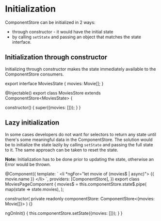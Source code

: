 # Initialization

ComponentStore can be initialized in 2 ways:
- through constructor - it would have the initial state
- by calling `setState` and passing an object that matches the state interface.

## Initialization through constructor

Initializing through constructor makes the state immediately available to the ComponentStore consumers.

<code-example header="movies.store.ts">
export interface MoviesState {
  movies: Movie[];
}

@Injectable()
export class MoviesStore extends ComponentStore&lt;MoviesState&gt; {
  
  constructor() {
    super({movies: []});
  }
}
</code-example>

## Lazy initialization

In some cases developers do not want for selectors to return any state until there's some meaningful data in the ComponentStore. The solution
would be to initialize the state lazily by calling `setState` and passing the full state to it. The same approach can be taken to reset the state.

<div class="alert is-important">

**Note:** Initialization has to be done prior to updating the state, otherwise an Error would be thrown.

</div>

<code-example header="movies-page.component.ts">
@Component({
  template: `
    &lt;li *ngFor="let movie of (movies$ | async)"&gt;
      {{ movie.name }}
    &lt;/li&gt;
  `,
  providers: [ComponentStore],
})
export class MoviesPageComponent {
  movies$ = this.componentStore.state$.pipe(
    map(state => state.movies),
  );

  constructor(
    private readonly componentStore: ComponentStore&lt;{movies: Movie[]}&gt;
  ) {}

  ngOnInit() {
    this.componentStore.setState({movies: []});
  }
}
</code-example>
